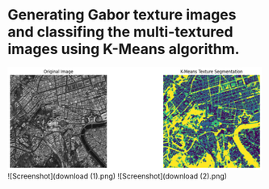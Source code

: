 # Generating Gabor texture images and classifing the multi-textured images using K-Means algorithm.

![Screenshot](download.png)
![Screenshot](download (1).png)
![Screenshot](download (2).png)

